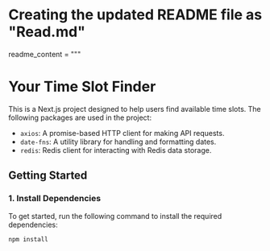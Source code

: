 # Creating the updated README file as "Read.md"

readme_content = """
# Your Time Slot Finder

This is a Next.js project designed to help users find available time slots. The following packages are used in the project:

- `axios`: A promise-based HTTP client for making API requests.
- `date-fns`: A utility library for handling and formatting dates.
- `redis`: Redis client for interacting with Redis data storage.

## Getting Started

### 1. Install Dependencies

To get started, run the following command to install the required dependencies:

```bash
npm install
